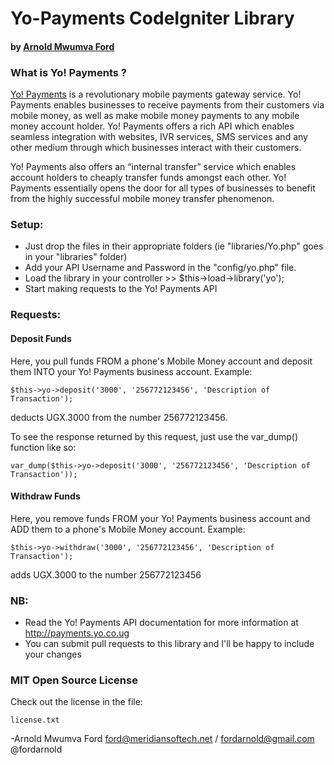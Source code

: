 # Yo-Payments CodeIgniter Library

#### by [Arnold Mwumva Ford](https://twitter.com/fordarnold)

### What is Yo! Payments ?
[Yo! Payments](http://payments.yo.co.ug/) is a revolutionary mobile payments gateway service. Yo! Payments enables businesses to receive payments from their customers via mobile money, as well as make mobile money payments to any mobile money account holder. Yo! Payments offers a rich API which enables seamless integration with websites, IVR services, SMS services and any other medium through which businesses interact with their customers. 

Yo! Payments also offers an “internal transfer” service which enables account holders to 
cheaply transfer funds amongst each other. 
Yo! Payments essentially opens the door for all types of businesses to benefit from the 
highly successful mobile money transfer phenomenon.

### Setup:
* Just drop the files in their appropriate folders (ie "libraries/Yo.php" goes in your "libraries" folder) 
* Add your API Username and Password in the "config/yo.php" file.
* Load the library in your controller  >>  $this->load->library('yo');
* Start making requests to the Yo! Payments API

### Requests:
#### Deposit Funds
Here, you pull funds FROM a phone's Mobile Money account and deposit them INTO your Yo! Payments business account.
Example:

	$this->yo->deposit('3000', '256772123456', 'Description of Transaction');
	
deducts UGX.3000 from the number 256772123456.

To see the response returned by this request, just use the var_dump() function like so:

	var_dump($this->yo->deposit('3000', '256772123456', 'Description of Transaction'));

#### Withdraw Funds
Here, you remove funds FROM your Yo! Payments business account and ADD them to a phone's Mobile Money account.
Example:

	$this->yo->withdraw('3000', '256772123456', 'Description of Transaction');

adds UGX.3000 to the number 256772123456

### NB:
* Read the Yo! Payments API documentation for more information at http://payments.yo.co.ug
* You can submit pull requests to this library and I'll be happy to include your changes

### MIT Open Source License
Check out the license in the file:

	license.txt

-Arnold Mwumva Ford
 ford@meridiansoftech.net / fordarnold@gmail.com
 @fordarnold 
